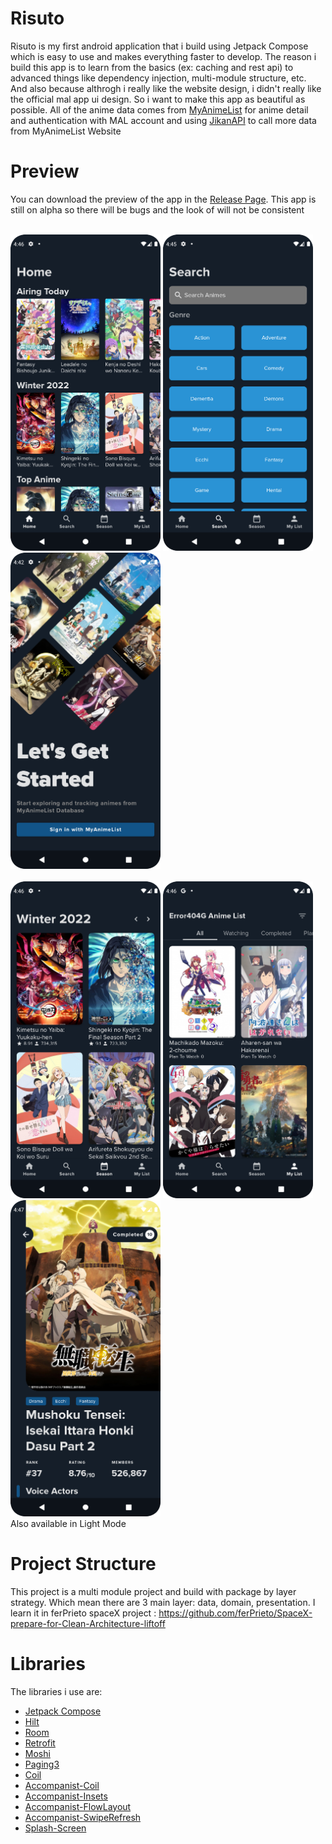 # Risuto

Risuto is my first android application that i build using Jetpack Compose which is easy to use and makes everything faster to develop. 
The reason i build this app is to learn from the basics (ex: caching and rest api) to advanced things like dependency injection, multi-module structure, etc. 
And also because althrogh i really like the website design, i didn't really like the official mal app ui design. So i want to make this app as beautiful as possible. 
All of the anime data comes from [MyAnimeList](https://myanimelist.net/) for anime detail and authentication with MAL account and using [JikanAPI](https://jikan.moe/) to call more data from MyAnimeList Website

# Preview
You can download the preview of the app in the [Release Page](https://github.com/lexwilliam/Risuto/releases). This app is still on alpha so there will be bugs and the 
look of will not be consistent

<br><img src= "readme/home.png" width="240"></img> <img src= "readme/seachhome.png" width="240"></img> <img src= "readme/login.png" width="240"></img> <br>
<br><img src= "readme/season.png" width="240"></img> <img src= "readme/myanime.png" width="240"></img> <img src= "readme/detail.png" width="240"></img> <br>
Also available in Light Mode

# Project Structure

This project is a multi module project and build with package by layer strategy. Which mean there are 3 main layer: data, domain, presentation. 
I learn it in ferPrieto spaceX project : https://github.com/ferPrieto/SpaceX-prepare-for-Clean-Architecture-liftoff

# Libraries

The libraries i use are: 
- [Jetpack Compose](https://developer.android.com/jetpack/compose/documentation)                                                                                                    
- [Hilt](https://dagger.dev/hilt/)
- [Room](https://developer.android.com/jetpack/androidx/releases/room?hl=id)
- [Retrofit](https://square.github.io/retrofit/)
- [Moshi](https://github.com/square/moshi)
- [Paging3](https://developer.android.com/jetpack/androidx/releases/paging)
- [Coil](https://coil-kt.github.io/coil/getting_started/)
- [Accompanist-Coil](https://google.github.io/accompanist/coil/)
- [Accompanist-Insets](https://google.github.io/accompanist/insets/)
- [Accompanist-FlowLayout](https://google.github.io/accompanist/flowlayout/)
- [Accompanist-SwipeRefresh](https://google.github.io/accompanist/swiperefresh/)
- [Splash-Screen](https://developer.android.com/guide/topics/ui/splash-screen)
